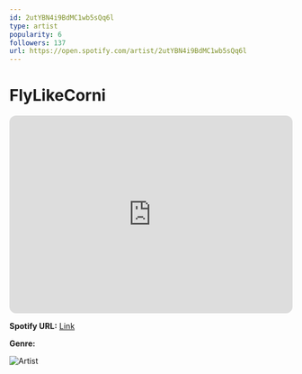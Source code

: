 ```yaml
---
id: 2utYBN4i9BdMC1wb5sQq6l
type: artist
popularity: 6
followers: 137
url: https://open.spotify.com/artist/2utYBN4i9BdMC1wb5sQq6l
---
```

# FlyLikeCorni

<iframe style="border-radius:12px" src="https://open.spotify.com/embed/artist/2utYBN4i9BdMC1wb5sQq6l" width="100%" height="352" frameBorder="0" allowfullscreen="" allow="autoplay; clipboard-write; encrypted-media; fullscreen; picture-in-picture" loading="lazy"></iframe>

**Spotify URL:** [Link](https://open.spotify.com/artist/2utYBN4i9BdMC1wb5sQq6l)

**Genre:** 

![Artist](https://i.scdn.co/image/ab6761610000e5eb5f2c57908f6c755eca323b50)
